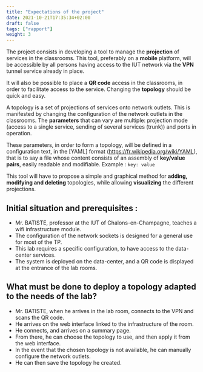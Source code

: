 ```yaml
---
title: "Expectations of the project"
date: 2021-10-21T17:35:34+02:00
draft: false
tags: ["rapport"]
weight: 3
---
```


The project consists in developing a tool to manage the **projection** of services in the classrooms.
This tool, preferably on a **mobile** platform, will be accessible by all persons having access to the IUT network via the **VPN** tunnel service already in place.

It will also be possible to place a **QR code** access in the classrooms, in order to facilitate access to the service.
Changing the **topology** should be quick and easy.

A topology is a set of projections of services onto network outlets. This is manifested by changing the configuration of the network outlets in the classrooms. 
The **parameters** that can vary are multiple: projection mode (access to a single service, sending of several services (trunk)) and ports in operation.

These parameters, in order to form a topology, will be defined in a configuration text, in the [YAML] format (https://fr.wikipedia.org/wiki/YAML), that is to say a file whose content consists of an assembly of **key/value pairs**, easily readable and modifiable.
Example : `key: value`

This tool will have to propose a simple and graphical method for **adding, modifying and deleting** topologies, while allowing **visualizing** the different projections.


## Initial situation and prerequisites :
- Mr. BATISTE, professor at the IUT of Chalons-en-Champagne, teaches a wifi infrastructure module.
- The configuration of the network sockets is designed for a general use for most of the TP.
- This lab requires a specific configuration, to have access to the data-center services.
- The system is deployed on the data-center, and a QR code is displayed at the entrance of the lab rooms.

## What must be done to deploy a topology adapted to the needs of the lab?
- Mr. BATISTE, when he arrives in the lab room, connects to the VPN and scans the QR code.
- He arrives on the web interface linked to the infrastructure of the room.
- He connects, and arrives on a summary page.
- From there, he can choose the topology to use, and then apply it from the web interface.
- In the event that the chosen topology is not available, he can manually configure the network outlets.
- He can then save the topology he created.

